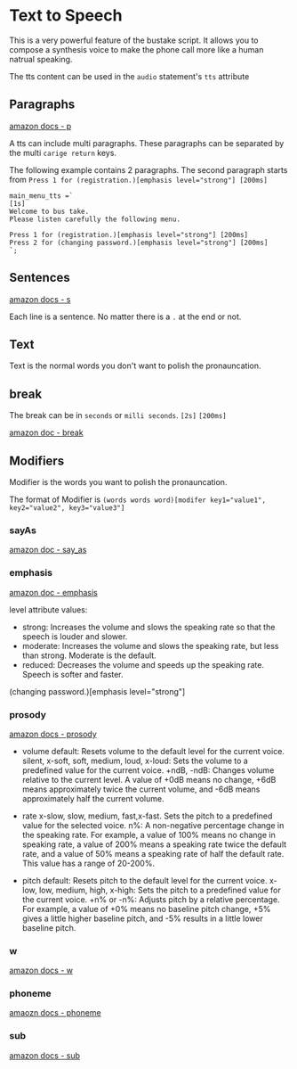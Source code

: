 # Text to Speech

This is a very powerful feature of the bustake script. It allows you to compose a synthesis voice to make the phone call more like a human natrual speaking.


The tts content can be used in  the `audio` statement's `tts` attribute

## Paragraphs

[amazon docs - p](https://docs.aws.amazon.com/polly/latest/dg/supportedtags.html#p-tag)

A tts can include multi paragraphs. These paragraphs can be separated by the multi `carige return` keys.

The following example contains 2 paragraphs. The second paragraph starts from `Press 1 for (registration.)[emphasis level="strong"] [200ms]`



```paragraphs
main_menu_tts =`
[1s]
Welcome to bus take.
Please listen carefully the following menu.

Press 1 for (registration.)[emphasis level="strong"] [200ms]
Press 2 for (changing password.)[emphasis level="strong"] [200ms]
`;
```

## Sentences

[amazon docs - s](https://docs.aws.amazon.com/polly/latest/dg/supportedtags.html#s-tag)

Each line is a sentence. No matter there  is a `.` at the end or not. 

## Text

Text is the normal words you don't want to polish the pronauncation.

## break

The break can be in `seconds` or `milli seconds`.
`[2s]`   `[200ms]`

[amazon doc - break](https://docs.aws.amazon.com/polly/latest/dg/supportedtags.html#break-tag)


## Modifiers

Modifier is the  words you want to polish the pronauncation.

The format of Modifier is `(words words word)[modifer key1="value1", key2="value2", key3="value3"]`


### sayAs

[amazon doc - say_as](https://docs.aws.amazon.com/polly/latest/dg/supportedtags.html#say-as-tag)

### emphasis

[amazon doc - emphasis](https://docs.aws.amazon.com/polly/latest/dg/supportedtags.html#emphasis-tag)

level attribute values:

 - strong: Increases the volume and slows the speaking rate so that the speech is louder and slower.
 - moderate: Increases the volume and slows the speaking rate, but less than strong. Moderate is the default.
 - reduced: Decreases the volume and speeds up the speaking rate. Speech is softer and faster.

(changing password.)[emphasis level="strong"]

### prosody

[amazon docs - prosody](https://docs.aws.amazon.com/polly/latest/dg/supportedtags.html#prosody-tag)

  - volume
    default: Resets volume to the default level for the current voice.
    silent, x-soft, soft, medium, loud, x-loud: Sets the volume to a predefined value for the current voice.
    +ndB, -ndB: Changes volume relative to the current level. A value of +0dB means no change, +6dB means approximately twice the current volume, and -6dB means approximately half the current volume.

  - rate
    x-slow, slow, medium, fast,x-fast. Sets the pitch to a predefined value for the selected voice.
    n%: A non-negative percentage change in the speaking rate. For example, a value of 100% means no change in speaking rate, a value of 200% means a speaking rate twice the default rate, and a value of 50% means a speaking rate of half the default rate. This value has a range of 20-200%.
  - pitch
    default: Resets pitch to the default level for the current voice.
    x-low, low, medium, high, x-high: Sets the pitch to a predefined value for the current voice.
    +n% or -n%: Adjusts pitch by a relative percentage. For example, a value of +0% means no baseline pitch change, +5% gives a little higher baseline pitch, and -5% results in a little lower baseline pitch.


### w
[amazon docs - w](https://docs.aws.amazon.com/polly/latest/dg/supportedtags.html#w-tag)

### phoneme

[amaozn docs - phoneme](https://docs.aws.amazon.com/polly/latest/dg/supportedtags.html#phoneme-tag)

### sub

[amazon docs - sub](https://docs.aws.amazon.com/polly/latest/dg/supportedtags.html#sub-tag)